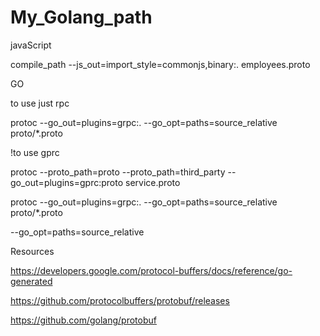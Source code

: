 # My_Golang_path


javaScript

compile_path --js_out=import_style=commonjs,binary:. employees.proto

GO

 to use just rpc 

protoc --go_out=plugins=grpc:. --go_opt=paths=source_relative proto/\*.proto

!to use gprc 

protoc --proto_path=proto --proto_path=third_party --go_out=plugins=gprc:proto service.proto

protoc --go_out=plugins=grpc:. --go_opt=paths=source_relative proto/\*.proto

<!-- Notice -->

<!-- ?output the gprc file to the root directory -->

--go_opt=paths=source_relative

 Resources 

https://developers.google.com/protocol-buffers/docs/reference/go-generated

https://github.com/protocolbuffers/protobuf/releases

https://github.com/golang/protobuf
